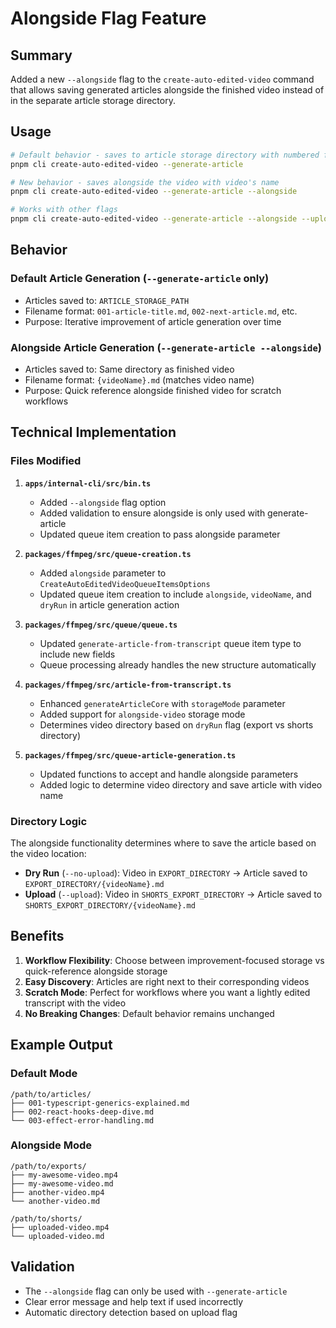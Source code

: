 # Alongside Flag Feature

## Summary

Added a new `--alongside` flag to the `create-auto-edited-video` command that allows saving generated articles alongside the finished video instead of in the separate article storage directory.

## Usage

```bash
# Default behavior - saves to article storage directory with numbered filename
pnpm cli create-auto-edited-video --generate-article

# New behavior - saves alongside the video with video's name
pnpm cli create-auto-edited-video --generate-article --alongside

# Works with other flags
pnpm cli create-auto-edited-video --generate-article --alongside --upload --no-subtitles
```

## Behavior

### Default Article Generation (`--generate-article` only)
- Articles saved to: `ARTICLE_STORAGE_PATH`
- Filename format: `001-article-title.md`, `002-next-article.md`, etc.
- Purpose: Iterative improvement of article generation over time

### Alongside Article Generation (`--generate-article --alongside`)
- Articles saved to: Same directory as finished video
- Filename format: `{videoName}.md` (matches video name)
- Purpose: Quick reference alongside finished video for scratch workflows

## Technical Implementation

### Files Modified

1. **`apps/internal-cli/src/bin.ts`**
   - Added `--alongside` flag option
   - Added validation to ensure alongside is only used with generate-article
   - Updated queue item creation to pass alongside parameter

2. **`packages/ffmpeg/src/queue-creation.ts`**
   - Added `alongside` parameter to `CreateAutoEditedVideoQueueItemsOptions`
   - Updated queue item creation to include `alongside`, `videoName`, and `dryRun` in article generation action

3. **`packages/ffmpeg/src/queue/queue.ts`**
   - Updated `generate-article-from-transcript` queue item type to include new fields
   - Queue processing already handles the new structure automatically

4. **`packages/ffmpeg/src/article-from-transcript.ts`**
   - Enhanced `generateArticleCore` with `storageMode` parameter
   - Added support for `alongside-video` storage mode
   - Determines video directory based on `dryRun` flag (export vs shorts directory)

5. **`packages/ffmpeg/src/queue-article-generation.ts`**
   - Updated functions to accept and handle alongside parameters
   - Added logic to determine video directory and save article with video name

### Directory Logic

The alongside functionality determines where to save the article based on the video location:

- **Dry Run** (`--no-upload`): Video in `EXPORT_DIRECTORY` → Article saved to `EXPORT_DIRECTORY/{videoName}.md`
- **Upload** (`--upload`): Video in `SHORTS_EXPORT_DIRECTORY` → Article saved to `SHORTS_EXPORT_DIRECTORY/{videoName}.md`

## Benefits

1. **Workflow Flexibility**: Choose between improvement-focused storage vs quick-reference alongside storage
2. **Easy Discovery**: Articles are right next to their corresponding videos
3. **Scratch Mode**: Perfect for workflows where you want a lightly edited transcript with the video
4. **No Breaking Changes**: Default behavior remains unchanged

## Example Output

### Default Mode
```
/path/to/articles/
├── 001-typescript-generics-explained.md
├── 002-react-hooks-deep-dive.md
└── 003-effect-error-handling.md
```

### Alongside Mode
```
/path/to/exports/
├── my-awesome-video.mp4
├── my-awesome-video.md
├── another-video.mp4
└── another-video.md

/path/to/shorts/
├── uploaded-video.mp4
└── uploaded-video.md
```

## Validation

- The `--alongside` flag can only be used with `--generate-article`
- Clear error message and help text if used incorrectly
- Automatic directory detection based on upload flag